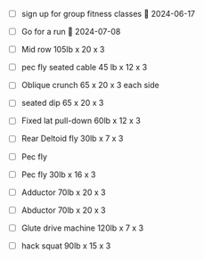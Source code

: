 
- [ ] sign up for group fitness classes 📅 2024-06-17 
- [ ] Go for a run 📅 2024-07-08


- [ ] Mid row 105lb x 20 x 3
- [ ] pec fly seated cable 45 lb x 12 x 3
- [ ] Oblique crunch 65 x 20 x 3 each side
- [ ] seated dip 65 x 20 x 3
- [ ] Fixed lat pull-down 60lb x 12 x 3
- [ ] Rear Deltoid fly 30lb x 7 x 3
- [ ] Pec fly
- [ ] Pec fly 30lb x 16 x 3
- [ ] Adductor 70lb x 20 x 3
- [ ] Abductor 70lb x 20 x 3
- [ ] Glute drive machine 120lb x 7 x 3
- [ ] hack squat 90lb x 15 x 3